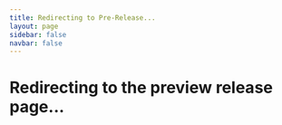 ```yaml
---
title: Redirecting to Pre-Release...
layout: page
sidebar: false
navbar: false
---
```


<script setup>
if (typeof window !== 'undefined') {
  const owner = "CollapseLauncher";
  const repo = "Collapse";

  const fetchPreReleaseUrl = async () => {
    try {
      const response = await fetch(`https://api.github.com/repos/${owner}/${repo}/releases`);
      const releases = await response.json();
      const preRelease = releases.find(release => release.prerelease);
      const preReleaseUrl = preRelease ? preRelease.html_url : "#";
      window.location.href = preReleaseUrl;
    } catch (error) {
      console.error("Error fetching pre-release:", error);
    }
  };

  fetchPreReleaseUrl();
}
</script>

# Redirecting to the preview release page...

